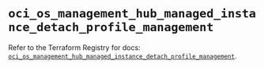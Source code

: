 # `oci_os_management_hub_managed_instance_detach_profile_management`

Refer to the Terraform Registry for docs: [`oci_os_management_hub_managed_instance_detach_profile_management`](https://registry.terraform.io/providers/oracle/oci/6.18.0/docs/resources/os_management_hub_managed_instance_detach_profile_management).
